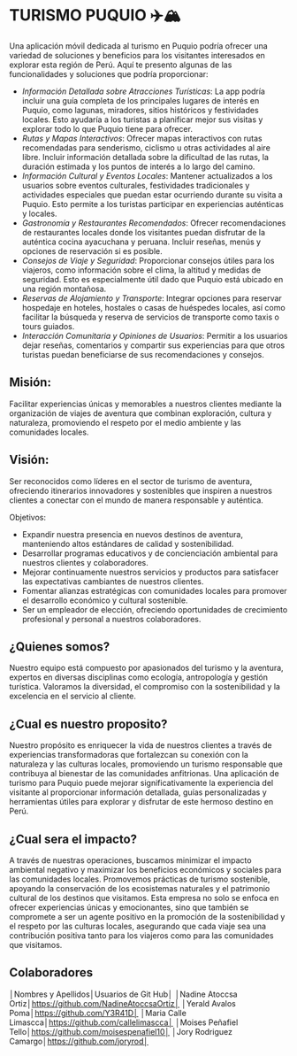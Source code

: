 # TURISMO PUQUIO ✈️🏔️

Una aplicación móvil dedicada al turismo en Puquio podría ofrecer una variedad de soluciones y beneficios para los visitantes interesados en explorar esta región de Perú. Aquí te presento algunas de las funcionalidades y soluciones que podría proporcionar:
- *Información Detallada sobre Atracciones Turísticas*: La app podría incluir una guía completa de los principales lugares de interés en Puquio, como lagunas, miradores, sitios históricos y festividades locales. Esto ayudaría a los turistas a planificar mejor sus visitas y explorar todo lo que Puquio tiene para ofrecer.
- *Rutas y Mapas Interactivos*: Ofrecer mapas interactivos con rutas recomendadas para senderismo, ciclismo u otras actividades al aire libre. Incluir información detallada sobre la dificultad de las rutas, la duración estimada y los puntos de interés a lo largo del camino.
- *Información Cultural y Eventos Locales*: Mantener actualizados a los usuarios sobre eventos culturales, festividades tradicionales y actividades especiales que puedan estar ocurriendo durante su visita a Puquio. Esto permite a los turistas participar en experiencias auténticas y locales.
- *Gastronomía y Restaurantes Recomendados*: Ofrecer recomendaciones de restaurantes locales donde los visitantes puedan disfrutar de la auténtica cocina ayacuchana y peruana. Incluir reseñas, menús y opciones de reservación si es posible.
- *Consejos de Viaje y Seguridad*: Proporcionar consejos útiles para los viajeros, como información sobre el clima, la altitud y medidas de seguridad. Esto es especialmente útil dado que Puquio está ubicado en una región montañosa.
- *Reservas de Alojamiento y Transporte*: Integrar opciones para reservar hospedaje en hoteles, hostales o casas de huéspedes locales, así como facilitar la búsqueda y reserva de servicios de transporte como taxis o tours guiados.
- *Interacción Comunitaria y Opiniones de Usuarios*: Permitir a los usuarios dejar reseñas, comentarios y compartir sus experiencias para que otros turistas puedan beneficiarse de sus recomendaciones y consejos.


## Misión: 
Facilitar experiencias únicas y memorables a nuestros clientes mediante la organización de viajes de aventura que combinan exploración, cultura y naturaleza, promoviendo el respeto por el medio ambiente y las comunidades locales.

## Visión: 
Ser reconocidos como líderes en el sector de turismo de aventura, ofreciendo itinerarios innovadores y sostenibles que inspiren a nuestros clientes a conectar con el mundo de manera responsable y auténtica.

Objetivos:
- Expandir nuestra presencia en nuevos destinos de aventura, manteniendo altos estándares de calidad y sostenibilidad.
- Desarrollar programas educativos y de concienciación ambiental para nuestros clientes y colaboradores.
- Mejorar continuamente nuestros servicios y productos para satisfacer las expectativas cambiantes de nuestros clientes.
- Fomentar alianzas estratégicas con comunidades locales para promover el desarrollo económico y cultural sostenible.
- Ser un empleador de elección, ofreciendo oportunidades de crecimiento profesional y personal a nuestros colaboradores.
## ¿Quienes somos?
Nuestro equipo está compuesto por apasionados del turismo y la aventura, expertos en diversas disciplinas como ecología, antropología y gestión turística. Valoramos la diversidad, el compromiso con la sostenibilidad y la excelencia en el servicio al cliente.
## ¿Cual es nuestro proposito?
Nuestro propósito es enriquecer la vida de nuestros clientes a través de experiencias transformadoras que fortalezcan su conexión con la naturaleza y las culturas locales, promoviendo un turismo responsable que contribuya al bienestar de las comunidades anfitrionas.
Una aplicación de turismo para Puquio puede mejorar significativamente la experiencia del visitante al proporcionar información detallada, guías personalizadas y herramientas útiles para explorar y disfrutar de este hermoso destino en Perú.
## ¿Cual sera el impacto?
A través de nuestras operaciones, buscamos minimizar el impacto ambiental negativo y maximizar los beneficios económicos y sociales para las comunidades locales. Promovemos prácticas de turismo sostenible, apoyando la conservación de los ecosistemas naturales y el patrimonio cultural de los destinos que visitamos.
Esta empresa no solo se enfoca en ofrecer experiencias únicas y emocionantes, sino que también se compromete a ser un agente positivo en la promoción de la sostenibilidad y el respeto por las culturas locales, asegurando que cada viaje sea una contribución positiva tanto para los viajeros como para las comunidades que visitamos.

## Colaboradores
│Nombres y Apellidos│Usuarios de Git Hub│
│Nadine Atoccsa Ortiz│https://github.com/NadineAtoccsaOrtiz│
│Yerald Avalos Poma│https://github.com/Y3R41D│
│Maria Calle Limascca│https://github.com/callelimascca│
│Moises Peñafiel Tello│https://github.com/moisespenafiel10│
│Jory Rodriguez Camargo│https://github.com/joryrod│
